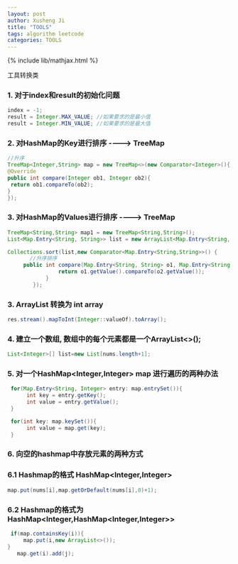 ```yaml
---
layout: post
author: Xusheng Ji
title: "TOOLS"
tags: algorithm leetcode
categories: TOOLS
---
```


{% include lib/mathjax.html %}


<script type="text/javascript" async
  src="https://cdnjs.cloudflare.com/ajax/libs/mathjax/2.7.5/MathJax.js?config=TeX-MML-AM_CHTML">
</script>

<script type="text/x-mathjax-config">
  MathJax.Hub.Config({
    extensions: [
      "MathMenu.js",
      "MathZoom.js",
      "AssistiveMML.js",
      "a11y/accessibility-menu.js"
    ],
    jax: ["input/TeX", "output/CommonHTML"],
    TeX: {
      extensions: [
        "AMSmath.js",
        "AMSsymbols.js",
        "noErrors.js",
        "noUndefined.js",
      ]
    }
  });
</script>



工具转换类 
### 1. 对于index和result的初始化问题
```java
index = -1;
result = Integer.MAX_VALUE; //如果要求的是最小值 
result = Integer.MIN_VALUE; //如果要求的是最大值 
```

### 2. 对HashMap的Key进行排序 ----> TreeMap 
```java
//升序
TreeMap<Integer,String> map = new TreeMap<>(new Comparator<Integer>(){
@Override
public int compare(Integer ob1, Integer ob2){
 return ob1.compareTo(ob2);
}
});
```

### 3. 对HashMap的Values进行排序 ----> TreeMap 
```java
TreeMap<String,String> map1 = new TreeMap<String,String>();
List<Map.Entry<String, String>> list = new ArrayList<Map.Entry<String, String>>(map1.entrySet());

Collections.sort(list,new Comparator<Map.Entry<String,String>>() {
       //升序排序
     public int compare(Map.Entry<String, String> o1, Map.Entry<String, String> o2) {
                return o1.getValue().compareTo(o2.getValue());
            }
        });
```


### 3. ArrayList 转换为 int array

```java
res.stream().mapToInt(Integer::valueOf).toArray();
```

### 4. 建立一个数组, 数组中的每个元素都是一个ArrayList<>();
```java
List<Integer>[] list=new List[nums.length+1];
```

### 5. 对一个HashMap<Integer,Integer> map 进行遍历的两种办法

```java
 for(Map.Entry<String, Integer> entry: map.entrySet()){
      int key = entry.getKey();
      int value = entry.getValue();
 }
```

```java
 for(int key: map.keySet()){
      int value = map.get(key);
 }
```


 
### 6. 向空的hashmap中存放元素的两种方式
### 6.1  Hashmap的格式  HashMap<Integer,Integer>
```java
map.put(nums[i],map.getOrDefault(nums[i],0)+1);
```

### 6.2  Hashmap的格式为 HashMap<Integer,HashMap<Integer,Integer>> 
```java
 if(map.containsKey(i)){
     map.put(i,new ArrayList<>());
}
   map.get(i).add(j);
```






